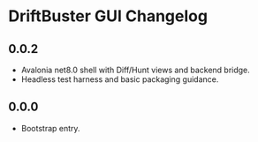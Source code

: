 # DriftBuster GUI Changelog

## 0.0.2
- Avalonia net8.0 shell with Diff/Hunt views and backend bridge.
- Headless test harness and basic packaging guidance.

## 0.0.0
- Bootstrap entry.

